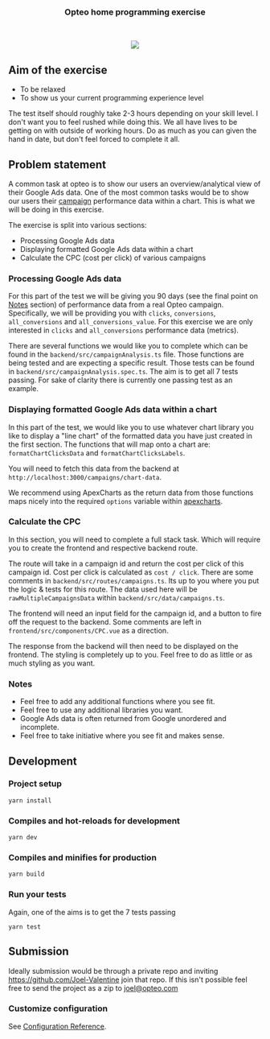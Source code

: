 <h3 align="center">
  Opteo home programming exercise
</h3>

<br/>

<p align="center">
  <a href="https://opteo.com">
    <img src="https://opteo.com/images/opteo-icon-on-white.png">
  </a>
</p>

## Aim of the exercise

- To be relaxed
- To show us your current programming experience level

The test itself should roughly take 2-3 hours depending on your skill level. I don't want you to feel rushed while doing this. We all have lives to be getting on with outside of working hours. Do as much as you can given the hand in date, but don't feel forced to complete it all.

## Problem statement

A common task at opteo is to show our users an overview/analytical view of their Google Ads data. One of the most common tasks would be to show our users their [campaign](https://support.google.com/google-ads/answer/6304?hl=en-GB) performance data within a chart. This is what we will be doing in this exercise.

The exercise is split into various sections:

- Processing Google Ads data
- Displaying formatted Google Ads data within a chart
- Calculate the CPC (cost per click) of various campaigns

### Processing Google Ads data

For this part of the test we will be giving you 90 days (see the final point on [Notes](###Notes) section) of performance data from a real Opteo campaign. Specifically, we will be providing you with `clicks`, `conversions`, `all_conversions` and `all_conversions_value`. For this exercise we are only interested in `clicks` and `all_conversions` performance data (metrics).

There are several functions we would like you to complete which can be found in the `backend/src/campaignAnalysis.ts` file. Those functions are being tested and are expecting a specific result. Those tests can be found in `backend/src/campaignAnalysis.spec.ts`. The aim is to get all 7 tests passing. For sake of clarity there is currently one passing test as an example.

### Displaying formatted Google Ads data within a chart

In this part of the test, we would like you to use whatever chart library you like to display a "line chart" of the formatted data you have just created in the first section. The functions that will map onto a chart are: `formatChartClicksData` and `formatChartClicksLabels`.

You will need to fetch this data from the backend at `http://localhost:3000/campaigns/chart-data`.

We recommend using ApexCharts as the return data from those functions maps nicely into the required `options` variable within [apexcharts](https://apexcharts.com/docs/creating-first-javascript-chart/).

### Calculate the CPC

In this section, you will need to complete a full stack task. Which will require you to create the frontend and respective backend route.

The route will take in a campaign id and return the cost per click of this campaign id. Cost per click is calculated as `cost / click`. There are some comments in `backend/src/routes/campaigns.ts`. Its up to you where you put the logic & tests for this route. The data used here will be `rawMultipleCampaignsData` within `backend/src/data/campaigns.ts`.

The frontend will need an input field for the campaign id, and a button to fire off the request to the backend. Some comments are left in `frontend/src/components/CPC.vue` as a direction.

The response from the backend will then need to be displayed on the frontend. The styling is completely up to you. Feel free to do as little or as much styling as you want.

### Notes

- Feel free to add any additional functions where you see fit.
- Feel free to use any additional libraries you want.
- Google Ads data is often returned from Google unordered and incomplete.
- Feel free to take initiative where you see fit and makes sense.

## Development

### Project setup

```
yarn install
```

### Compiles and hot-reloads for development

```
yarn dev
```

### Compiles and minifies for production

```
yarn build
```

### Run your tests

Again, one of the aims is to get the 7 tests passing

```
yarn test
```

## Submission

Ideally submission would be through a private repo and inviting https://github.com/Joel-Valentine join that repo. If this isn't possible feel free to send the project as a zip to joel@opteo.com  

### Customize configuration

See [Configuration Reference](https://cli.vuejs.org/config/).
